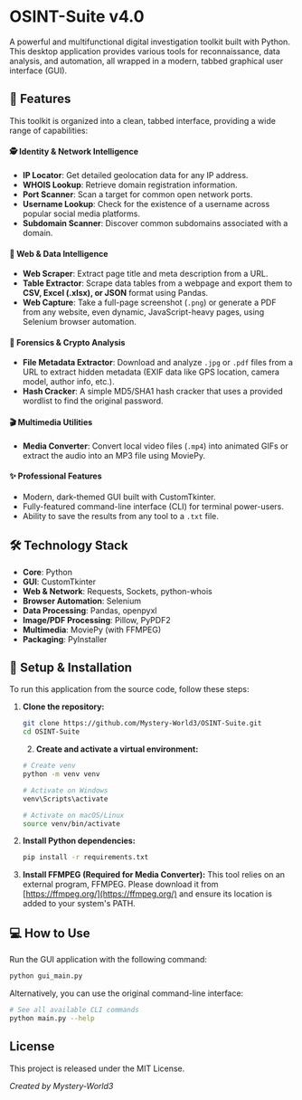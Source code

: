 # OSINT-Suite v4.0 

A powerful and multifunctional digital investigation toolkit built with Python. This desktop application provides various tools for reconnaissance, data analysis, and automation, all wrapped in a modern, tabbed graphical user interface (GUI).


## 🌟 Features

This toolkit is organized into a clean, tabbed interface, providing a wide range of capabilities:

#### 🕵️ Identity & Network Intelligence
* **IP Locator**: Get detailed geolocation data for any IP address.
* **WHOIS Lookup**: Retrieve domain registration information.
* **Port Scanner**: Scan a target for common open network ports.
* **Username Lookup**: Check for the existence of a username across popular social media platforms.
* **Subdomain Scanner**: Discover common subdomains associated with a domain.

#### 📄 Web & Data Intelligence
* **Web Scraper**: Extract page title and meta description from a URL.
* **Table Extractor**: Scrape data tables from a webpage and export them to **CSV, Excel (.xlsx), or JSON** format using Pandas.
* **Web Capture**: Take a full-page screenshot (`.png`) or generate a PDF from any website, even dynamic, JavaScript-heavy pages, using Selenium browser automation.

#### 🔐 Forensics & Crypto Analysis
* **File Metadata Extractor**: Download and analyze `.jpg` or `.pdf` files from a URL to extract hidden metadata (EXIF data like GPS location, camera model, author info, etc.).
* **Hash Cracker**: A simple MD5/SHA1 hash cracker that uses a provided wordlist to find the original password.

#### 🎬 Multimedia Utilities
* **Media Converter**: Convert local video files (`.mp4`) into animated GIFs or extract the audio into an MP3 file using MoviePy.

#### ✨ Professional Features
* Modern, dark-themed GUI built with CustomTkinter.
* Fully-featured command-line interface (CLI) for terminal power-users.
* Ability to save the results from any tool to a `.txt` file.

## 🛠️ Technology Stack

* **Core**: Python
* **GUI**: CustomTkinter
* **Web & Network**: Requests, Sockets, python-whois
* **Browser Automation**: Selenium
* **Data Processing**: Pandas, openpyxl
* **Image/PDF Processing**: Pillow, PyPDF2
* **Multimedia**: MoviePy (with FFMPEG)
* **Packaging**: PyInstaller

## 🚀 Setup & Installation

To run this application from the source code, follow these steps:

1.  **Clone the repository:**
    ```bash
    git clone https://github.com/Mystery-World3/OSINT-Suite.git
    cd OSINT-Suite
    ```
    2.  **Create and activate a virtual environment:**
    ```bash
    # Create venv
    python -m venv venv

    # Activate on Windows
    venv\Scripts\activate

    # Activate on macOS/Linux
    source venv/bin/activate
    ```

3.  **Install Python dependencies:**
    ```bash
    pip install -r requirements.txt
    ```

4.  **Install FFMPEG (Required for Media Converter):**
    This tool relies on an external program, FFMPEG. Please download it from [https://ffmpeg.org/](https://ffmpeg.org/) and ensure its location is added to your system's PATH.

## 💻 How to Use

Run the GUI application with the following command:

```bash
python gui_main.py
```

Alternatively, you can use the original command-line interface:
```bash
# See all available CLI commands
python main.py --help
```

## License
This project is released under the MIT License.

*Created by Mystery-World3*
